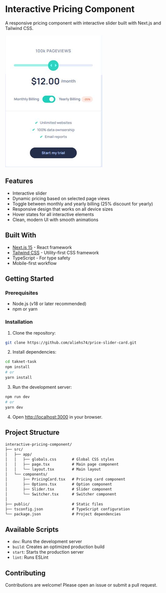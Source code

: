 # Interactive Pricing Component

A responsive pricing component with interactive slider built with Next.js and Tailwind CSS.

![Interactive Pricing Component Screenshot](./public/task%20taknet.png)

## Features

- Interactive slider
- Dynamic pricing based on selected page views
- Toggle between monthly and yearly billing (25% discount for yearly)
- Responsive design that works on all device sizes
- Hover states for all interactive elements
- Clean, modern UI with smooth animations

## Built With

- [Next.js 15](https://nextjs.org/) - React framework
- [Tailwind CSS](https://tailwindcss.com/) - Utility-first CSS framework
- TypeScript - For type safety
- Mobile-first workflow

## Getting Started

### Prerequisites

- Node.js (v18 or later recommended)
- npm or yarn

### Installation

1. Clone the repository:

```bash
git clone https://github.com/aliehs74/price-slider-card.git

```

2. Install dependencies:

```bash
cd taknet-task
npm install
# or
yarn install

```

3. Run the development server:

```bash
npm run dev
# or
yarn dev

```

4. Open [http://localhost:3000](http://localhost:3000) in your browser.

## Project Structure

```
interactive-pricing-component/
├── src/
│   ├── app/
│   │   ├── globals.css       # Global CSS styles
│   │   ├── page.tsx          # Main page component
│   │   └── layout.tsx        # Main layout
│   └── components/
│       ├── PricingCard.tsx   # Pricing card component
│       ├── Options.tsx       # Option component
│       ├── Slider.tsx        # Slider component
│       └── Switcher.tsx      # Switcher component
│   
├── public/                   # Static files
├── tsconfig.json             # TypeScript configuration
└── package.json              # Project dependencies
```


## Available Scripts

- `dev`: Runs the development server
- `build`: Creates an optimized production build
- `start`: Starts the production server
- `lint`: Runs ESLint

## Contributing

Contributions are welcome! Please open an issue or submit a pull request.

